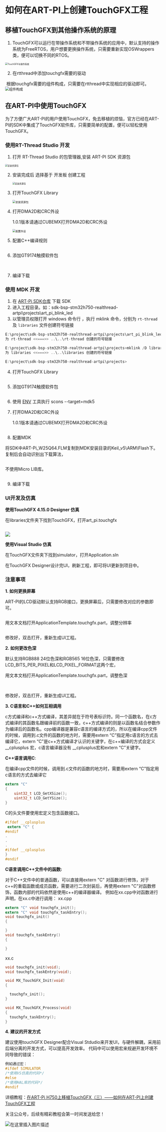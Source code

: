 # 如何在ART-PI上创建TouchGFX工程

## 移植TouchGFX到其他操作系统的原理
1. TouchGFX可以运行在带操作系统和不带操作系统的应用中，默认支持的操作系统为FreeRTOS，用户想要更换操作系统，只需要重新实现OSWrappers类，便可以切换不同的RTOS。

<img src="./figures/01.png" alt="TouchGFX与操作系统" style="zoom: 50%;" />

  

2. 在rtthread中添加touchgfx需要的驱动

​       根据touchgfx需要的组件构成，只需要在rtthread中实现相应的驱动即可。
  <img src="./figures/02.png" alt="组件构成" style="zoom: 80%;" />

## 在ART-PI中使用TouchGFX
为了方便广大ART-PI的用户使用TouchGFX，免去移植的烦恼，官方已经在ART-PI的SDK中集成了TouchGFX软件库，只需要简单的配置，便可以轻松使用TouchGFX。
### 使用RT-Thread Studio 开发
1. 打开 RT-Thread Studio 的包管理器,安装 ART-PI SDK 资源包

<img src="./figures/03.png" alt="安装资源包" style="zoom: 50%;" />

2. 安装完成后 选择基于 开发板 创建工程

     <img src="./figures/04.png" alt="安装资源包" style="zoom: 50%;" />

  

3. 打开TouchGFX Library
   
    <img src="./figures/05.png" alt="安装资源包" style="zoom: 60%;" />

  

4. 打开DMA2D和CRC外设
   
    1.0.1版本请通过CUBEMX打开DMA2D和CRC外设
    
    <img src="./figures/07.png" alt="配置外设" style="zoom: 60%;" />

  

5. 配置C++编译规则
   
    <img src="./figures/08.png" alt="" style="zoom: 60%;" />

  

6. 添加GT9174触摸软件包
   

<img src="./figures/09.png" alt="" style="zoom: 60%;" />

<img src="./figures/10.png" alt="" style="zoom: 60%;" />

7. 编译下载


### 使用 MDK 开发
1. 在 [ART-Pi SDK仓库](https://github.com/RT-Thread-Studio/sdk-bsp-stm32h750-realthread-artpi) 下载 SDK
2. 进入工程目录。如：sdk-bsp-stm32h750-realthread-artpi\projects\art_pi_blink_led
3. 以管理员权限打开 windows 命令行 ，执行 mklink 命令，分别为 `rt-thread` 及 `libraries` 文件创建符号链接
```c
E:\project\sdk-bsp-stm32h750-realthread-artpi\projects\art_pi_blink_led>mklink /D rt-thread ..\..\rt-thread
为 rt-thread <<===>> ..\..\rt-thread 创建的符号链接

E:\project\sdk-bsp-stm32h750-realthread-artpi\projects>mklink /D libraries ..\..\libraries
为 libraries <<===>> ..\..\libraries 创建的符号链接

E:\project\sdk-bsp-stm32h750-realthread-artpi\projects>
```
4. 打开TouchGFX Library
   

<img src="./figures/11.png" alt="" style="zoom: 60%;" />
    

5. 添加GT9174触摸软件包

     <img src="./figures/12.png" alt="" style="zoom: 60%;" />

6. 使用 [ENV](https://club.rt-thread.org/ask/question/5699.html) 工具执行 scons --target=mdk5 

7. 打开DMA2D和CRC外设

     1.0.1版本请通过CUBEMX打开DMA2D和CRC外设

  <img src="./figures/13.png" alt="" style="zoom: 60%;" />

8. 配置MDK

  将SDK中ART-Pi_W25Q64.FLM复制到MDK安装目录的Keil_v5\ARM\Flash下。
  复制后会自动识别出下载算法，

 <img src="./figures/14.png" alt="" style="zoom: 60%;" />

  

  不使用Micro LIB库。

<img src="./figures/15.png" alt="" style="zoom: 60%;" />

9. 编译下载
### UI开发及仿真
**使用TouchGFX 4.15.0 Designer 仿真**

在libraries文件夹下找到TouchGFX，打开art_pi.touchgfx

<img src="./figures/16.png" alt="" style="zoom: 60%;" />

![](.\figures\17.gif)



**使用Visual Studio 仿真**

在TouchGFX文件夹下找到simulator，打开Application.sln
<img src="./figures/18.png" alt="" style="zoom: 60%;" />

在TouchGFX Designer设计完UI，刷新工程，即可将UI更新到项目中。

### 注意事项
**1. 如何更换屏幕**

ART-PI的LCD驱动默认支持RGB接口，更换屏幕后，只需要修改对应的参数即可。

<img src="./figures/19.png" alt="" style="zoom: 60%;" />

用文本文档打开ApplicationTemplate.touchgfx.part，调整分辨率

<img src="./figures/20.png" alt="" style="zoom: 60%;" />

修改好，双击打开，重新生成UI工程。

**2. 如何更改色深**

默认支持RGB888 24位色深和RGB565 16位色深，只需要修改LCD_BITS_PER_PIXEL和LCD_PIXEL_FORMAT这两个宏，
<img src="./figures/21.png" alt="" style="zoom: 60%;" />

用文本文档打开ApplicationTemplate.touchgfx.part，调整色深

<img src="./figures/22.png" alt="" style="zoom: 60%;" />
<img src="./figures/23.png" alt="" style="zoom: 60%;" />



修改好，双击打开，重新生成UI工程。

**3. C语言和C++如何互相调用**

 c方式编译和c++方式编译，其差异就在于符号表标识符。同一个函数名，在c方式编译的其函数名跟编译前的函数一致，c++方式编译的则是以函数名结合参数作为编译后的函数名。cpp编译器是兼容c语言的编译方式的，所以在编译cpp文件的时候，调用到.c文件的函数的地方时，需要用extern “C”指定用c语言的方式去编译它，extern “C”是c++方式编译才认识的关键字，在c++编译的方式会定义 \__cplusplus 宏，c语言编译器没有 __cplusplus宏和extern “C”关键字。

**C++语言调用C**:

在编译cpp文件的时候，调用到.c文件的函数的地方时，需要用extern “C”指定用c语言的方式去编译它

```c
extern "C"
{
	uint32_t LCD_GetXSize();
	uint32_t LCD_GetYSize();
}
```
C的头文件要使用宏定义包含函数接口。

```c
#ifdef __cplusplus
 extern "C" {
#endif
.
.
.
#ifdef __cplusplus
}
#endif
```
**C语言调用C++文件中的函数:**

对于C++文件中的普通函数，可以直接用extern "C" 对函数进行修饰，对于c++的重载函数或成员函数，需要进行二次封装后，再使用extern "C"对函数修饰，函数内部的代码依然是使用c++的编译器编译。
例如在xx.cpp中对函数进行声明，在xx.c中进行调用：
xx.cpp

```c
extern "C" void touchgfx_init();
extern "C" void touchgfx_taskEntry();
void touchgfx_init()
{

}
void touchgfx_taskEntry()
{

}
```
xx.c

```c
void touchgfx_init(void);
void touchgfx_taskEntry(void);

void MX_TouchGFX_Init(void)
{

  touchgfx_init();
}

void MX_TouchGFX_Process(void)
{
  touchgfx_taskEntry();
}
```
**4. 建议的开发方式**

建议使用touchGFX Designer配合Visual Stdudio来开发UI，与硬件解耦，采用前后端分离的开发方式，可以提高开发效率。
代码中可以使用宏来规避开发环境不同导致的错误：

```c
例如通过宏：
#ifdef SIMULATOR
/*使用VS仿真的代码*/
#else
/*使用HAL库的代码*/
#endif
```

详细教程：[在ART-Pi H750上移植TouchGFX（三）——如何在ART-PI上创建TouchGFX工程](https://blog.csdn.net/sinat_31039061/article/details/108638097)



关注公众号，后续有精彩教程会第一时间发送给您！

![在这里插入图片描述](https://img-blog.csdnimg.cn/20200506150500150.jpg)